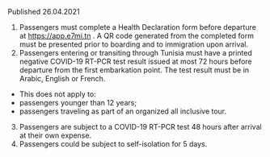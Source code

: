 Published 26.04.2021
1. Passengers must complete a Health Declaration form before departure at <a href="https://app.e7mi.tn">https://app.e7mi.tn</a> . A QR code generated from the completed form must be presented prior to boarding and to immigration upon arrival.
2. Passengers entering or transiting through Tunisia must have a printed negative COVID-19 RT-PCR test result issued at most 72 hours before departure from the first embarkation point. The test result must be in Arabic, English or French.
- This does not apply to:
- passengers younger than 12 years;
- passengers traveling as part of an organized all inclusive tour.
3. Passengers are subject to a COVID-19 RT-PCR test 48 hours after arrival at their own expense.
4. Passengers could be subject to self-isolation for 5 days.

